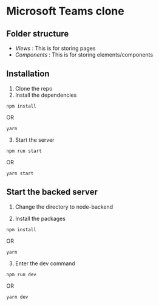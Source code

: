 # Microsoft Teams clone

## Folder structure

- *Views* : This is for storing pages
- *Components* : This is for storing elements/components


## Installation
1. Clone the repo
2. Install the dependencies
```
npm install
```
OR
```
yarn
```

3. Start the server
```
npm run start
```

OR

```
yarn start
```


## Start the backed server

1. Change the directory to node-backend 

2. Install the packages
```
npm install
```

OR

```
yarn 
```

3. Enter the dev command
```
npm run dev
```

OR


```
yarn dev
```